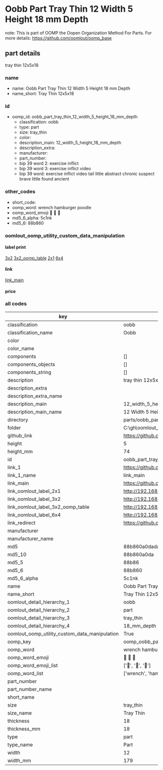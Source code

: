 # Oobb Part Tray Thin 12 Width 5 Height 18 mm Depth  

note: This is part of OOMP the Oopen Organization Method For Parts. For more details: https://github.com/oomlout/oomp_base

##  part details
  



tray thin 12x5x18



### name
* name: Oobb Part Tray Thin 12 Width 5 Height 18 mm Depth
* name_short: Tray Thin 12x5x18 
### id
* oomp_id: oobb_part_tray_thin_12_width_5_height_18_mm_depth
  * classification: oobb
  * type: part
  * size: tray_thin
  * color: 
  * description_main: 12_width_5_height_18_mm_depth
  * description_extra: 
  * manufacturer: 
  * part_number: 
  * bip 39 word 2: exercise inflict
  * bip 39 word 3: exercise inflict video
  * bip 39 word: exercise inflict video tail little abstract chronic suspect brave little found ancient

### other_codes
* short_code: 
* oomp_word: wrench hamburger poodle
* oomp_word_emoji :wrench: :hamburger: :poodle:
* md5_6_alpha: 5c1nk
* md5_6: 88b860






### oomlout_oomp_utility_custom_data_manipulation
#### label print
[3x2](http://192.168.1.245:1112/?label=oomp%205c1nk)
[3x2_oomp_table](http://192.168.1.108:1112/?label=oomp%205c1nk)
[2x1](http://192.168.1.242:1112/?label=oomp%205c1nk)
[6x4](http://192.168.1.55:1112/?label=oomp%205c1nk)    

#### link

[link_main](https://github.com/oomlout/oomlout_oobb_version_4_generated_parts/tree/main/navigation_oomp/oobb/part/tray_thin/12_width_5_height_18_mm_depth/part)                              

#### price







### all codes 
| key | value |  
| --- | --- |  
| classification | oobb |  
| classification_name | Oobb |  
| color |  |  
| color_name |  |  
| components | [] |  
| components_objects | [] |  
| components_string | [] |  
| description | tray thin 12x5x18 |  
| description_extra |  |  
| description_extra_name |  |  
| description_main | 12_width_5_height_18_mm_depth |  
| description_main_name | 12 Width 5 Height 18 mm Depth |  
| directory | parts/oobb_part_tray_thin_12_width_5_height_18_mm_depth |  
| folder | C:\gh\oomlout_oobb_version_4_generated_parts\parts\oobb_part_tray_thin_12_width_5_height_18_mm_depth |  
| github_link | https://github.com/oomlout/oomlout_oomp_part_src/tree/main/parts/oobb_part_tray_thin_12_width_5_height_18_mm_depth |  
| height | 5 |  
| height_mm | 74 |  
| id | oobb_part_tray_thin_12_width_5_height_18_mm_depth |  
| link_1 | https://github.com/oomlout/oomlout_oobb_version_4_generated_parts/tree/main/navigation_oomp/oobb/part/tray_thin/12_width_5_height_18_mm_depth/part |  
| link_1_name | link_main |  
| link_main | https://github.com/oomlout/oomlout_oobb_version_4_generated_parts/tree/main/navigation_oomp/oobb/part/tray_thin/12_width_5_height_18_mm_depth/part |  
| link_oomlout_label_2x1 | http://192.168.1.242:1112/?label=oomp%205c1nk |  
| link_oomlout_label_3x2 | http://192.168.1.245:1112/?label=oomp%205c1nk |  
| link_oomlout_label_3x2_oomp_table | http://192.168.1.108:1112/?label=oomp%205c1nk |  
| link_oomlout_label_6x4 | http://192.168.1.55:1112/?label=oomp%205c1nk |  
| link_redirect | https://github.com/oomlout/oomlout_oobb_version_4_generated_parts/tree/main/parts/oobb_tray_thin_12_05_18 |  
| manufacturer |  |  
| manufacturer_name |  |  
| md5 | 88b860a0dadac50c03c14dd5e79cda7a |  
| md5_10 | 88b860a0da |  
| md5_5 | 88b86 |  
| md5_6 | 88b860 |  
| md5_6_alpha | 5c1nk |  
| name | Oobb Part Tray Thin 12 Width 5 Height 18 mm Depth |  
| name_short | Tray Thin 12x5x18  |  
| oomlout_detail_hierarchy_1 | oobb |  
| oomlout_detail_hierarchy_2 | part |  
| oomlout_detail_hierarchy_3 | tray_thin |  
| oomlout_detail_hierarchy_4 | 18_mm_depth |  
| oomlout_oomp_utility_custom_data_manipulation | True |  
| oomp_key | oomp_oobb_part_tray_thin_12_width_5_height_18_mm_depth |  
| oomp_word | wrench hamburger poodle |  
| oomp_word_emoji | :wrench: :hamburger: :poodle: |  
| oomp_word_emoji_list | [':wrench:', ':hamburger:', ':poodle:'] |  
| oomp_word_list | ['wrench', 'hamburger', 'poodle'] |  
| part_number |  |  
| part_number_name |  |  
| short_name |  |  
| size | tray_thin |  
| size_name | Tray Thin |  
| thickness | 18 |  
| thickness_mm | 18 |  
| type | part |  
| type_name | Part |  
| width | 12 |  
| width_mm | 179 |  

